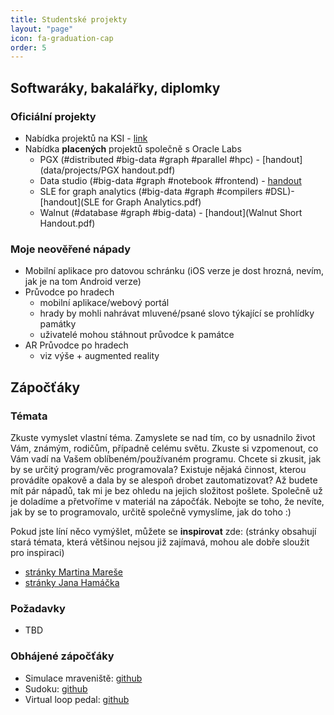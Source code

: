 ```yaml
---
title: Studentské projekty
layout: "page"
icon: fa-graduation-cap
order: 5
---
```


## Softwaráky, bakalářky, diplomky

### Oficiální projekty
- Nabídka projektů na KSI - [link](http://www.ksi.mff.cuni.cz/cs/page.php?page=projects)
- Nabídka **placených** projektů společně s Oracle Labs
  - PGX (#distributed #big-data #graph #parallel #hpc) - [handout](data/projects/PGX handout.pdf)
  - Data studio (#big-data #graph #notebook #frontend) - [handout](data/projetcs/data_studio_handout.pdf)
  - SLE for graph analytics (#big-data #graph #compilers #DSL)- [handout](SLE for Graph Analytics.pdf)
  - Walnut (#database #graph #big-data) - [handout](Walnut Short Handout.pdf)

### Moje neověřené nápady 
- Mobilní aplikace pro datovou schránku (iOS verze je dost hrozná, nevím, jak je na tom Android verze)
- Průvodce po hradech 
    - mobilní aplikace/webový portál
	- hrady by mohli nahrávat mluvené/psané slovo týkající se prohlídky památky
	- uživatelé mohou stáhnout průvodce k památce
- AR Průvodce po hradech
	- viz výše + augmented reality

## Zápočťáky

### Témata
Zkuste vymyslet vlastní téma. Zamyslete se nad tím, co by usnadnilo život Vám, známým, rodičům, případně celému světu. Zkuste si vzpomenout, co Vám vadí na Vašem oblíbeném/používaném programu. Chcete si zkusit, jak by se určitý program/věc programovala? Existuje nějaká činnost, kterou provádíte opakově a dala by se alespoň drobet zautomatizovat? 
Až budete mít pár nápadů, tak mi je bez ohledu na jejich složitost pošlete. Společně už je doladíme a přetvoříme v materiál na zápočťák. Nebojte se toho, že nevíte, jak by se to programovalo, určitě společně vymyslíme, jak do toho :)

Pokud jste líní něco vymýšlet, můžete se **inspirovat** zde: (stránky obsahují stará témata, která většinou nejsou již zajímavá, mohou ale dobře sloužit pro inspiraci)
  - [stránky Martina Mareše](https://mj.ucw.cz/vyuka/zap/)
  - [stránky Jana Hamáčka](http://www.karlin.mff.cuni.cz/~hamacek/files/zapoctaky.txt)

### Požadavky
- TBD

### Obhájené zápočťáky
- Simulace mraveniště: [github](https://github.com/kriskol/SimulaciaMraveniskaRep)
- Sudoku: [github](https://github.com/LadyMalande/SudokuTM)
- Virtual loop pedal: [github](https://github.com/Mnaukal/virtual-loop-pedal)